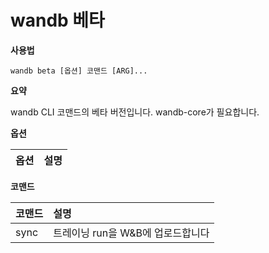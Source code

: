 
# wandb 베타

**사용법**

`wandb beta [옵션] 코맨드 [ARG]...`

**요약**

wandb CLI 코맨드의 베타 버전입니다. wandb-core가 필요합니다.

**옵션**

| **옵션** | **설명** |
| :--- | :--- |

**코맨드**

| **코맨드** | **설명** |
| :--- | :--- |
| sync | 트레이닝 run을 W&B에 업로드합니다 |